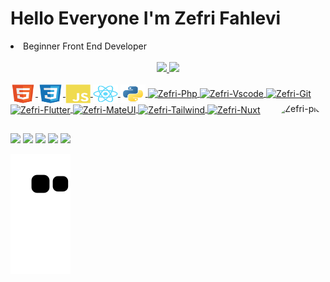 # Hello Everyone I'm Zefri Fahlevi

  <li>
    Beginner Front End Developer  
  </li>
<br>

<div align="center">
  <a href="https://github.com/zefrifahlevi">
  <img height="180em" src="https://github-readme-stats.vercel.app/api?username=zefrifahlevi&show_icons=true&theme=nightowl&include_all_commits=true&count_private=true"/>
  <img height="180em" src="https://github-readme-stats.vercel.app/api/top-langs/?username=anuraghazra&layout=compact&langs_count=7&theme=nightowl"/>
</div>
  
<div style="display: inline_block"><br>
  <img align="center" alt="Zefri-HTML" height="30" width="40" src="https://raw.githubusercontent.com/devicons/devicon/master/icons/html5/html5-original.svg">
  <img align="center" alt="Zefri-CSS" height="30" width="40" src="https://raw.githubusercontent.com/devicons/devicon/master/icons/css3/css3-original.svg">
  <img align="center" alt="Zefri-Js" height="30" width="40" src="https://raw.githubusercontent.com/devicons/devicon/master/icons/javascript/javascript-plain.svg">
  <img align="center" alt="Zefri-React" height="30" width="40" src="https://raw.githubusercontent.com/devicons/devicon/master/icons/react/react-original.svg">
  <img align="center" alt="Zefri-Python" height="30" width="40" src="https://raw.githubusercontent.com/devicons/devicon/master/icons/python/python-original.svg">
  <img align="center" alt="Zefri-Php" height="30" width="40" src="https://cdn.jsdelivr.net/gh/devicons/devicon/icons/php/php-plain.svg" />
  <img align="center" alt="Zefri-Vscode" height="30" width="40" src="https://cdn.jsdelivr.net/gh/devicons/devicon/icons/vscode/vscode-original.svg">
  <img align="center" alt="Zefri-Git" height="30" width="40" src="https://cdn.jsdelivr.net/gh/devicons/devicon/icons/git/git-original.svg" />
  <img align="center" alt="Zefri-Flutter" height="30" width="40" src="https://cdn.jsdelivr.net/gh/devicons/devicon/icons/flutter/flutter-original.svg" />
  <img align="center" alt="Zefri-MateUI" height="30" width="40" src="https://cdn.jsdelivr.net/gh/devicons/devicon/icons/materialui/materialui-original.svg" />
  <img align="center" alt="Zefri-Tailwind" height="30" width="40" src="https://cdn.jsdelivr.net/gh/devicons/devicon/icons/tailwindcss/tailwindcss-plain.svg" />
  <img align="center" alt="Zefri-Nuxt" height="30" width="40" src="https://cdn.jsdelivr.net/gh/devicons/devicon/icons/nuxtjs/nuxtjs-original.svg" />
  
  
 
  <img align="right" alt="Zefri-pics" height="150" style="border-radius:50px;" src="https://fashionsista.co/wallpaper/wallpaper/20211101/50-gambar-anime-keren-3d-laki-laki-dan-perempuan-preview.webp">
</div>

##

<div>
  <a href="https://instagram.com/zefrifahlevi" target="_blank"><img src="https://img.shields.io/badge/-Instagram-%23E4405F?style=for-the-badge&logo=instagram&logoColor=white" target="_blank"></a>
  <a href ="mailto:fahlevizef@gmail.com"><img src="https://img.shields.io/badge/-Gmail-%23333?style=for-the-badge&logo=gmail&logoColor=white" target="_blank"></a>
  <a href ="https://github.com/zefrifahlevi" target="_blank"><img src="https://img.shields.io/badge/GitHub-100000?style=for-the-badge&logo=github&logoColor=white" target="_blank"></a>
  <a href= "https://steamcommunity.com/profiles/76561198989172198" target="_blank"><img src="https://img.shields.io/badge/Steam-000000?style=for-the-badge&logo=steam&logoColor=white" target="_blank"></a>
  <a href ="https://gitlab.com/zefrifahlevi" target="_blank"><img src="https://img.shields.io/badge/GitLab-330F63?style=for-the-badge&logo=gitlab&logoColor=white" target="_blank"></a>
  
  
  
  
  ![Snake animation](https://github.com/rafaballerini/rafaballerini/blob/output/github-contribution-grid-snake.svg)
</div>
